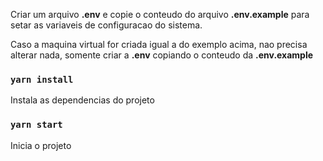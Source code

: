 Criar um arquivo **.env** e copie o conteudo do arquivo **.env.example** para setar as variaveis de configuracao do sistema.

Caso a maquina virtual for criada igual a do exemplo acima, nao precisa alterar nada, somente criar a **.env** copiando o conteudo da **.env.example**

### `yarn install`
Instala as dependencias do projeto

### `yarn start`
Inicia o projeto